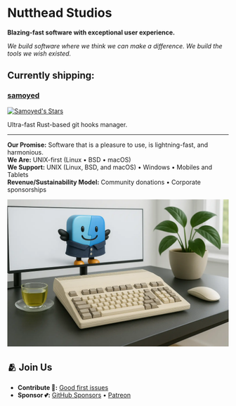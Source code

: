 # Nutthead Studios

**Blazing-fast software with exceptional user experience.**

_We build software where we think we can make a difference. We build the tools we wish existed._

## Currently shipping:

### [**samoyed**](https://github.com/nutthead/samoyed)  
[![Samoyed's Stars](https://img.shields.io/github/stars/nutthead/samoyed)](https://github.com/nutthead/samoyed/stargazers)

Ultra-fast Rust-based git hooks manager.

---

**Our Promise:** Software that is a pleasure to use, is lightning-fast, and harmonious.  
**We Are:** UNIX-first (Linux • BSD • macOS)  
**We Support:** UNIX (Linux, BSD, and macOS) • Windows • Mobiles and Tablets  
**Revenue/Sustainability Model:** Community donations • Corporate sponsorships  

![Hero Image](assets/hero-2.webp)

## 🫂 Join Us

- **Contribute 🤝:** [Good first issues](https://github.com/nutthead/samoyed/issues?q=is%3Aissue%20state%3Aopen%20label%3Acommunity%3Agood-first-issue)
- **Sponsor 💕:** [GitHub Sponsors](https://github.com/sponsors/nutthead) • [Patreon](https://patreon.com/__nutthead__)
<!--- **Connect:** [@__nutthead__](https://x.com/__nutthead__) • [studio@nutthead.org](mailto:studio@nutthead.org)-->

